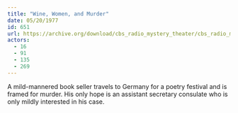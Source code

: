 ```yaml
---
title: "Wine, Women, and Murder"
date: 05/20/1977
id: 651
url: https://archive.org/download/cbs_radio_mystery_theater/cbs_radio_mystery_theater-0651-0700.zip/cbs_radio_mystery_theater-0651-0700%2Fcbsrmt_0651_wine_women_and_murder.mp3
actors:
  - 16
  - 91
  - 135
  - 269
---
```

A mild-mannered book seller travels to Germany for a poetry festival and is framed for murder. His only hope is an assistant secretary consulate who is only mildly interested in his case.